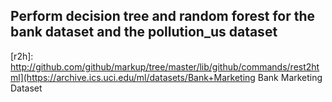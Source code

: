 ## Perform decision tree and random forest for the bank dataset and the pollution_us dataset 

[r2h]: http://github.com/github/markup/tree/master/lib/github/commands/rest2html](https://archive.ics.uci.edu/ml/datasets/Bank+Marketing
Bank Marketing Dataset
